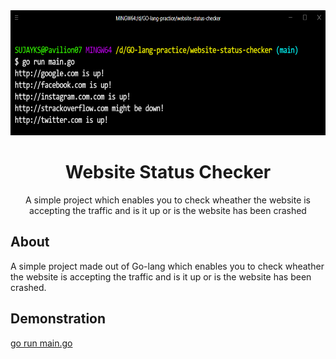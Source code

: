<div align="center">
<img src="assets/websiteout.png" height="200" width="700" />
<br />
<h1>Website Status Checker</h1>
<p>
A simple project which enables you to check wheather the website is accepting the traffic and is it up or is the website has been crashed
</p>

</div>

## About

A simple project made out of Go-lang which enables you to check wheather the website is accepting the traffic and is it up or is the website has been crashed.
## Demonstration

<a href="https://iamrajiv.github.ioRain-Simulation/">go run main.go</a>




